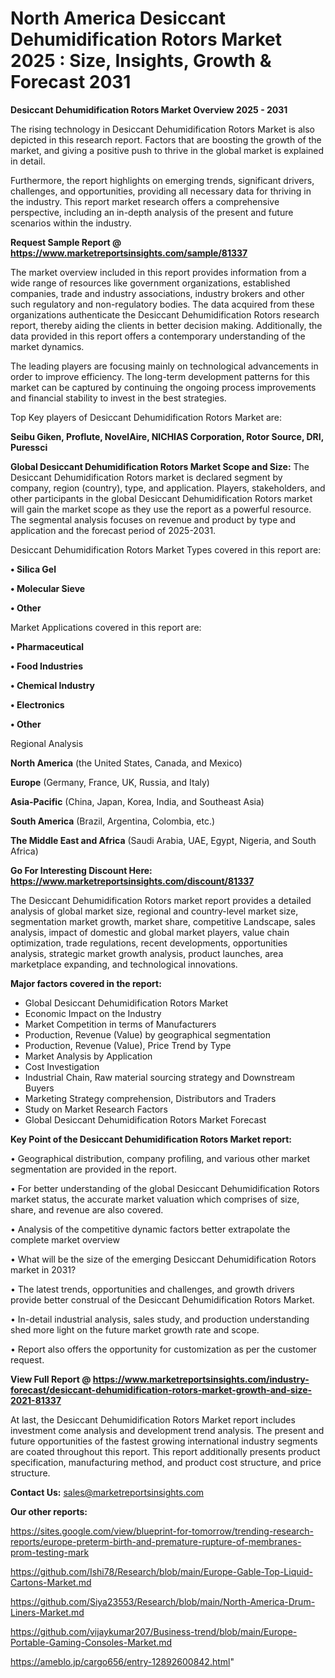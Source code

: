 # North America Desiccant Dehumidification Rotors Market 2025 : Size, Insights, Growth & Forecast 2031

<Strong> Desiccant Dehumidification Rotors Market Overview 2025 - 2031</strong>

The rising technology in Desiccant Dehumidification Rotors Market is also depicted in this research report. Factors that are boosting the growth of the market, and giving a positive push to thrive in the global market is explained in detail.

Furthermore, the report highlights on emerging trends, significant drivers, challenges, and opportunities, providing all necessary data for thriving in the industry. This report market research offers a comprehensive perspective, including an in-depth analysis of the present and future scenarios within the industry.

<strong>Request Sample Report @ <a href=https://www.marketreportsinsights.com/sample/81337>https://www.marketreportsinsights.com/sample/81337</a></strong>

The market overview included in this report provides information from a wide range of resources like government organizations, established companies, trade and industry associations, industry brokers and other such regulatory and non-regulatory bodies. The data acquired from these organizations authenticate the Desiccant Dehumidification Rotors research report, thereby aiding the clients in better decision making. Additionally, the data provided in this report offers a contemporary understanding of the market dynamics.

The leading players are focusing mainly on technological advancements in order to improve efficiency. The long-term development patterns for this market can be captured by continuing the ongoing process improvements and financial stability to invest in the best strategies.

Top Key players of Desiccant Dehumidification Rotors Market are:

<strong>Seibu Giken, Proflute, NovelAire, NICHIAS Corporation, Rotor Source, DRI, Puressci</strong>

<strong><b>Global Desiccant Dehumidification Rotors Market Scope and Size:</b></strong>
The Desiccant Dehumidification Rotors market is declared segment by company, region (country), type, and application. Players, stakeholders, and other participants in the global Desiccant Dehumidification Rotors market will gain the market scope as they use the report as a powerful resource. The segmental analysis focuses on revenue and product by type and application and the forecast period of 2025-2031.

Desiccant Dehumidification Rotors Market Types covered in this report are:

<strong>• Silica Gel

• Molecular Sieve

• Other</strong>

Market Applications covered in this report are:

<strong>• Pharmaceutical

• Food Industries

• Chemical Industry

• Electronics

• Other</strong> 

Regional Analysis

<strong>North America</strong> (the United States, Canada, and Mexico)

<strong>Europe</strong> (Germany, France, UK, Russia, and Italy)

<strong>Asia-Pacific</strong> (China, Japan, Korea, India, and Southeast Asia)

<strong>South America</strong> (Brazil, Argentina, Colombia, etc.)

<strong>The Middle East and Africa</strong> (Saudi Arabia, UAE, Egypt, Nigeria, and South Africa)

<strong>Go For Interesting Discount Here: <a href=https://www.marketreportsinsights.com/discount/81337>https://www.marketreportsinsights.com/discount/81337</a></strong>

The Desiccant Dehumidification Rotors market report provides a detailed analysis of global market size, regional and country-level market size, segmentation market growth, market share, competitive Landscape, sales analysis, impact of domestic and global market players, value chain optimization, trade regulations, recent developments, opportunities analysis, strategic market growth analysis, product launches, area marketplace expanding, and technological innovations.

<strong><b>Major factors covered in the report:</b></strong>
<ul>
  <li>Global Desiccant Dehumidification Rotors Market </li>
  <li>Economic Impact on the Industry</li>
  <li>Market Competition in terms of Manufacturers</li>
  <li>Production, Revenue (Value) by geographical segmentation</li>
  <li>Production, Revenue (Value), Price Trend by Type</li>
  <li>Market Analysis by Application</li>
  <li>Cost Investigation</li>
  <li>Industrial Chain, Raw material sourcing strategy and Downstream Buyers</li>
  <li>Marketing Strategy comprehension, Distributors and Traders</li>
  <li>Study on Market Research Factors</li>
  <li>Global Desiccant Dehumidification Rotors Market Forecast</li>
</ul>

<strong><b>Key Point of the Desiccant Dehumidification Rotors Market report:</b></strong>

• Geographical distribution, company profiling, and various other market segmentation are provided in the report.

• For better understanding of the global Desiccant Dehumidification Rotors market status, the accurate market valuation which comprises of size, share, and revenue are also covered.

• Analysis of the competitive dynamic factors better extrapolate the complete market overview

• What will be the size of the emerging Desiccant Dehumidification Rotors market in 2031?

• The latest trends, opportunities and challenges, and growth drivers provide better construal of the Desiccant Dehumidification Rotors Market.

• In-detail industrial analysis, sales study, and production understanding shed more light on the future market growth rate and scope.

• Report also offers the opportunity for customization as per the customer request.

<strong><b>View Full Report @ <a href=https://www.marketreportsinsights.com/industry-forecast/desiccant-dehumidification-rotors-market-growth-and-size-2021-81337>https://www.marketreportsinsights.com/industry-forecast/desiccant-dehumidification-rotors-market-growth-and-size-2021-81337</a></b></strong>


At last, the Desiccant Dehumidification Rotors Market report includes investment come analysis and development trend analysis. The present and future opportunities of the fastest growing international industry segments are coated throughout this report. This report additionally presents product specification, manufacturing method, and product cost structure, and price structure.

<strong>Contact Us:</strong>
sales@marketreportsinsights.com

<strong>Our other reports:</strong>

<a href=https://sites.google.com/view/blueprint-for-tomorrow/trending-research-reports/europe-preterm-birth-and-premature-rupture-of-membranes-prom-testing-mark>https://sites.google.com/view/blueprint-for-tomorrow/trending-research-reports/europe-preterm-birth-and-premature-rupture-of-membranes-prom-testing-mark</a>

<a href=https://github.com/Ishi78/Research/blob/main/Europe-Gable-Top-Liquid-Cartons-Market.md>https://github.com/Ishi78/Research/blob/main/Europe-Gable-Top-Liquid-Cartons-Market.md</a>

<a href=https://github.com/Siya23553/Research/blob/main/North-America-Drum-Liners-Market.md>https://github.com/Siya23553/Research/blob/main/North-America-Drum-Liners-Market.md</a>

<a href=https://github.com/vijaykumar207/Business-trend/blob/main/Europe-Portable-Gaming-Consoles-Market.md>https://github.com/vijaykumar207/Business-trend/blob/main/Europe-Portable-Gaming-Consoles-Market.md</a>

<a href=https://ameblo.jp/cargo656/entry-12892600842.html>https://ameblo.jp/cargo656/entry-12892600842.html</a>"
